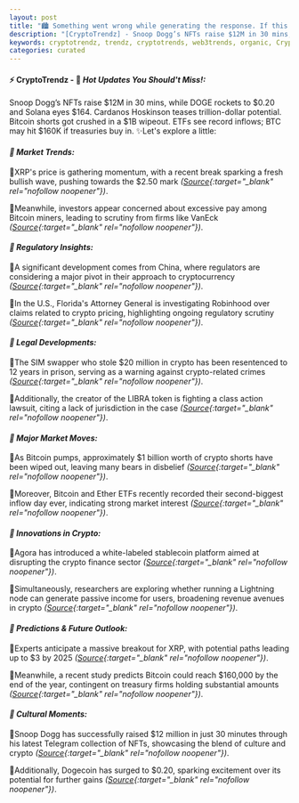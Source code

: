 ```yaml
---
layout: post
title: "🏙️ Something went wrong while generating the response. If this issue persists please contact us through our help center at  help.openai.com . Retry"
description: "[CryptoTrendz] - Snoop Dogg’s NFTs raise $12M in 30 mins, while DOGE rockets to $0.20 and Solana eyes $164. Cardanos Hoskinson teases trillion-dollar potential. Bitcoin shorts got crushed in a $1B wipeout. ETFs see record inflows; BTC may hit $160K if treasuries buy in."
keywords: cryptotrendz, trendz, cryptotrends, web3trends, organic, Crypto, Altcoin, miner, Analyst, token, Bitcoin, Stablecoin
categories: curated
---
```


#### ⚡ CryptoTrendz - 📌 *Hot Updates You Should't Miss!:*

Snoop Dogg’s NFTs raise $12M in 30 mins, while DOGE rockets to $0.20 and Solana eyes $164. Cardanos Hoskinson teases trillion-dollar potential. Bitcoin shorts got crushed in a $1B wipeout. ETFs see record inflows; BTC may hit $160K if treasuries buy in. ✨Let's explore a little:


#### *🔖  Market Trends:*  

🔹XRP's price is gathering momentum, with a recent break sparking a fresh bullish wave, pushing towards the $2.50 mark *([Source](https://s.avyag.com/yk9x){:target="_blank" rel="nofollow noopener"})*.  

🔹Meanwhile, investors appear concerned about excessive pay among Bitcoin miners, leading to scrutiny from firms like VanEck *([Source](https://s.avyag.com/nct3){:target="_blank" rel="nofollow noopener"})*.  

#### *🔖  Regulatory Insights:*  

🔹A significant development comes from China, where regulators are considering a major pivot in their approach to cryptocurrency *([Source](https://s.avyag.com/8dce){:target="_blank" rel="nofollow noopener"})*.  

🔹In the U.S., Florida's Attorney General is investigating Robinhood over claims related to crypto pricing, highlighting ongoing regulatory scrutiny *([Source](https://s.avyag.com/v051){:target="_blank" rel="nofollow noopener"})*.  

#### *🔖  Legal Developments:*  

🔹The SIM swapper who stole $20 million in crypto has been resentenced to 12 years in prison, serving as a warning against crypto-related crimes *([Source](https://s.avyag.com/4cfk){:target="_blank" rel="nofollow noopener"})*.  

🔹Additionally, the creator of the LIBRA token is fighting a class action lawsuit, citing a lack of jurisdiction in the case *([Source](https://s.avyag.com/459i){:target="_blank" rel="nofollow noopener"})*.  

#### *🔖  Major Market Moves:*  

🔹As Bitcoin pumps, approximately $1 billion worth of crypto shorts have been wiped out, leaving many bears in disbelief *([Source](https://s.avyag.com/402t){:target="_blank" rel="nofollow noopener"})*.  

🔹Moreover, Bitcoin and Ether ETFs recently recorded their second-biggest inflow day ever, indicating strong market interest *([Source](https://s.avyag.com/2deo){:target="_blank" rel="nofollow noopener"})*.  

#### *🔖  Innovations in Crypto:*  

🔹Agora has introduced a white-labeled stablecoin platform aimed at disrupting the crypto finance sector *([Source](https://s.avyag.com/lj7q){:target="_blank" rel="nofollow noopener"})*.  

🔹Simultaneously, researchers are exploring whether running a Lightning node can generate passive income for users, broadening revenue avenues in crypto *([Source](https://s.avyag.com/ntdi){:target="_blank" rel="nofollow noopener"})*.  

#### *🔖  Predictions & Future Outlook:*  

🔹Experts anticipate a massive breakout for XRP, with potential paths leading up to $3 by 2025 *([Source](https://s.avyag.com/dm6g){:target="_blank" rel="nofollow noopener"})*.  

🔹Meanwhile, a recent study predicts Bitcoin could reach $160,000 by the end of the year, contingent on treasury firms holding substantial amounts *([Source](https://s.avyag.com/bpes){:target="_blank" rel="nofollow noopener"})*.  

#### *🔖  Cultural Moments:*  

🔹Snoop Dogg has successfully raised $12 million in just 30 minutes through his latest Telegram collection of NFTs, showcasing the blend of culture and crypto *([Source](https://s.avyag.com/a7nd){:target="_blank" rel="nofollow noopener"})*.  

🔹Additionally, Dogecoin has surged to $0.20, sparking excitement over its potential for further gains *([Source](https://s.avyag.com/r1ss){:target="_blank" rel="nofollow noopener"})*.